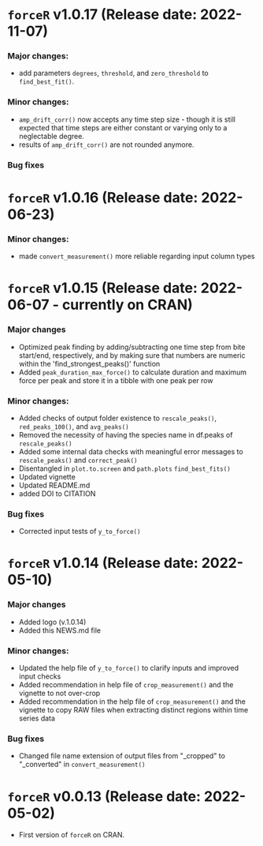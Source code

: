 # `forceR` v1.0.17 (Release date: 2022-11-07)
### Major changes:
  * add parameters `degrees`, `threshold`, and `zero_threshold` to `find_best_fit()`.

### Minor changes:
  * `amp_drift_corr()` now accepts any time step size - though it is still expected that time steps are either constant or varying only to a neglectable degree.
  * results of `amp_drift_corr()` are not rounded anymore.
  
### Bug fixes


# `forceR` v1.0.16 (Release date: 2022-06-23)
### Minor changes:
  * made `convert_measurement()` more reliable regarding input column types



# `forceR` v1.0.15 (Release date: 2022-06-07 - currently on CRAN)
### Major changes
  * Optimized peak finding by adding/subtracting one time step from bite start/end, respectively, and by making sure that numbers are numeric within the 'find_strongest_peaks()' function
  * Added `peak_duration_max_force()` to calculate duration and maximum force per peak and store it in a tibble with one peak per row

### Minor changes:
  * Added checks of output folder existence to `rescale_peaks()`, `red_peaks_100()`, and `avg_peaks()`
  * Removed the necessity of having the species name in df.peaks of `rescale_peaks()`
  * Added some internal data checks with meaningful error messages to `rescale_peaks()` and `correct_peak()`
  * Disentangled in `plot.to.screen` and `path.plots` `find_best_fits()`
  * Updated vignette
  * Updated README.md
  * added DOI to CITATION

### Bug fixes
  * Corrected input tests of `y_to_force()`



# `forceR` v1.0.14 (Release date: 2022-05-10)
### Major changes
  * Added logo (v.1.0.14)
  * Added this NEWS.md file

### Minor changes:
  * Updated the help file of `y_to_force()` to clarify inputs and improved input checks
  * Added recommendation in help file of `crop_measurement()` and the vignette to not over-crop
  * Added recommendation  in the help file of `crop_measurement()` and the vignette to copy RAW files when extracting distinct regions within time series data

### Bug fixes
  * Changed file name extension of output files from "_cropped" to "_converted" in `convert_measurement()`



# `forceR` v0.0.13 (Release date: 2022-05-02)
  * First version of `forceR` on CRAN.
